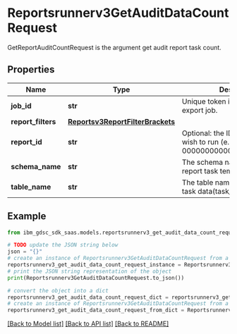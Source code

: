 # Reportsrunnerv3GetAuditDataCountRequest

GetReportAuditCountRequest is the argument get audit report task count.

## Properties

Name | Type | Description | Notes
------------ | ------------- | ------------- | -------------
**job_id** | **str** | Unique token identifying the export job. | [optional] 
**report_filters** | [**Reportsv3ReportFilterBrackets**](Reportsv3ReportFilterBrackets.md) |  | [optional] 
**report_id** | **str** | Optional: the ID of the Report we wish to run (e.g. 000000000000000000000905). | [optional] 
**schema_name** | **str** | The schema name to organize report task temp tables. | [optional] 
**table_name** | **str** | The table name to save report task data(task_id). | [optional] 

## Example

```python
from ibm_gdsc_sdk_saas.models.reportsrunnerv3_get_audit_data_count_request import Reportsrunnerv3GetAuditDataCountRequest

# TODO update the JSON string below
json = "{}"
# create an instance of Reportsrunnerv3GetAuditDataCountRequest from a JSON string
reportsrunnerv3_get_audit_data_count_request_instance = Reportsrunnerv3GetAuditDataCountRequest.from_json(json)
# print the JSON string representation of the object
print(Reportsrunnerv3GetAuditDataCountRequest.to_json())

# convert the object into a dict
reportsrunnerv3_get_audit_data_count_request_dict = reportsrunnerv3_get_audit_data_count_request_instance.to_dict()
# create an instance of Reportsrunnerv3GetAuditDataCountRequest from a dict
reportsrunnerv3_get_audit_data_count_request_from_dict = Reportsrunnerv3GetAuditDataCountRequest.from_dict(reportsrunnerv3_get_audit_data_count_request_dict)
```
[[Back to Model list]](../README.md#documentation-for-models) [[Back to API list]](../README.md#documentation-for-api-endpoints) [[Back to README]](../README.md)


